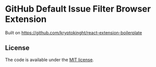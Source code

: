 # GitHub Default Issue Filter Browser Extension

Built on https://github.com/kryptokinght/react-extension-boilerplate


## License

The code is available under the [MIT license](LICENSE).
